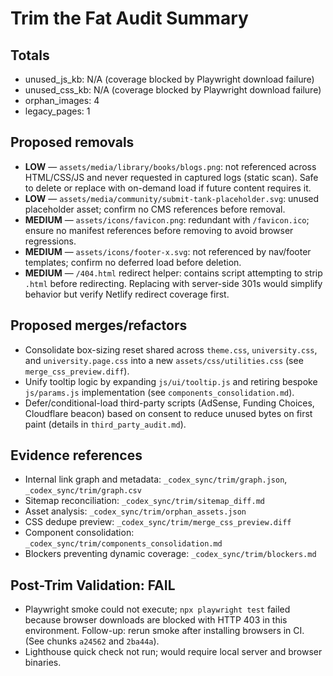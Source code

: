 # Trim the Fat Audit Summary

## Totals
- unused_js_kb: N/A (coverage blocked by Playwright download failure)
- unused_css_kb: N/A (coverage blocked by Playwright download failure)
- orphan_images: 4
- legacy_pages: 1

## Proposed removals
- **LOW** — `assets/media/library/books/blogs.png`: not referenced across HTML/CSS/JS and never requested in captured logs (static scan). Safe to delete or replace with on-demand load if future content requires it.
- **LOW** — `assets/media/community/submit-tank-placeholder.svg`: unused placeholder asset; confirm no CMS references before removal.
- **MEDIUM** — `assets/icons/favicon.png`: redundant with `/favicon.ico`; ensure no manifest references before removing to avoid browser regressions.
- **MEDIUM** — `assets/icons/footer-x.svg`: not referenced by nav/footer templates; confirm no deferred load before deletion.
- **MEDIUM** — `/404.html` redirect helper: contains script attempting to strip `.html` before redirecting. Replacing with server-side 301s would simplify behavior but verify Netlify redirect coverage first.

## Proposed merges/refactors
- Consolidate box-sizing reset shared across `theme.css`, `university.css`, and `university.page.css` into a new `assets/css/utilities.css` (see `merge_css_preview.diff`).
- Unify tooltip logic by expanding `js/ui/tooltip.js` and retiring bespoke `js/params.js` implementation (see `components_consolidation.md`).
- Defer/conditional-load third-party scripts (AdSense, Funding Choices, Cloudflare beacon) based on consent to reduce unused bytes on first paint (details in `third_party_audit.md`).

## Evidence references
- Internal link graph and metadata: `_codex_sync/trim/graph.json`, `_codex_sync/trim/graph.csv`
- Sitemap reconciliation: `_codex_sync/trim/sitemap_diff.md`
- Asset analysis: `_codex_sync/trim/orphan_assets.json`
- CSS dedupe preview: `_codex_sync/trim/merge_css_preview.diff`
- Component consolidation: `_codex_sync/trim/components_consolidation.md`
- Blockers preventing dynamic coverage: `_codex_sync/trim/blockers.md`

## Post-Trim Validation: FAIL
- Playwright smoke could not execute; `npx playwright test` failed because browser downloads are blocked with HTTP 403 in this environment. Follow-up: rerun smoke after installing browsers in CI. (See chunks `a24562` and `2ba44a`).
- Lighthouse quick check not run; would require local server and browser binaries.

